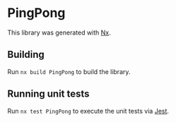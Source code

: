 # PingPong

This library was generated with [Nx](https://nx.dev).

## Building

Run `nx build PingPong` to build the library.

## Running unit tests

Run `nx test PingPong` to execute the unit tests via [Jest](https://jestjs.io).
